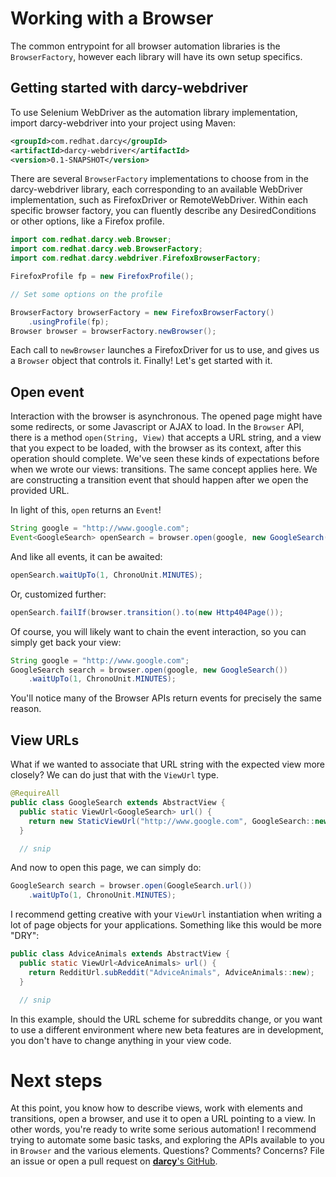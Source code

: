 # Working with a Browser

The common entrypoint for all browser automation libraries is the `BrowserFactory`, however each library will have its own setup specifics.

## Getting started with darcy-webdriver

To use Selenium WebDriver as the automation library implementation, import darcy-webdriver into your project using Maven:

```xml
<groupId>com.redhat.darcy</groupId>
<artifactId>darcy-webdriver</artifactId>
<version>0.1-SNAPSHOT</version>
```

There are several `BrowserFactory` implementations to choose from in the darcy-webdriver library, each corresponding to an available WebDriver implementation, such as FirefoxDriver or RemoteWebDriver. Within each specific browser factory, you can fluently describe any DesiredConditions or other options, like a Firefox profile.

```java
import com.redhat.darcy.web.Browser;
import com.redhat.darcy.web.BrowserFactory;
import com.redhat.darcy.webdriver.FirefoxBrowserFactory;

FirefoxProfile fp = new FirefoxProfile();

// Set some options on the profile

BrowserFactory browserFactory = new FirefoxBrowserFactory()
    .usingProfile(fp);
Browser browser = browserFactory.newBrowser();
```

Each call to `newBrowser` launches a FirefoxDriver for us to use, and gives us a `Browser` object that controls it. Finally! Let's get started with it.

## Open event

Interaction with the browser is asynchronous. The opened page might have some redirects, or some Javascript or AJAX to load. In the `Browser` API, there is a method `open(String, View)` that accepts a URL string, and a view that you expect to be loaded, with the browser as its context, after this operation should complete. We've seen these kinds of expectations before when we wrote our views: transitions. The same concept applies here. We are constructing a transition event that should happen after we open the provided URL.

In light of this, `open` returns an `Event`!

```java
String google = "http://www.google.com";
Event<GoogleSearch> openSearch = browser.open(google, new GoogleSearch());
```

And like all events, it can be awaited:

```java
openSearch.waitUpTo(1, ChronoUnit.MINUTES);
```

Or, customized further:

```java
openSearch.failIf(browser.transition().to(new Http404Page());
```

Of course, you will likely want to chain the event interaction, so you can simply get back your view:

```java
String google = "http://www.google.com";
GoogleSearch search = browser.open(google, new GoogleSearch())
    .waitUpTo(1, ChronoUnit.MINUTES);
```

You'll notice many of the Browser APIs return events for precisely the same reason.

## View URLs

What if we wanted to associate that URL string with the expected view more closely? We can do just that with the `ViewUrl` type.

```java
@RequireAll
public class GoogleSearch extends AbstractView {
  public static ViewUrl<GoogleSearch> url() {
    return new StaticViewUrl("http://www.google.com", GoogleSearch::new);
  }

  // snip
```

And now to open this page, we can simply do:

```java
GoogleSearch search = browser.open(GoogleSearch.url())
    .waitUpTo(1, ChronoUnit.MINUTES);
```

I recommend getting creative with your `ViewUrl` instantiation when writing a lot of page objects for your applications. Something like this would be more "DRY":

```java
public class AdviceAnimals extends AbstractView {
  public static ViewUrl<AdviceAnimals> url() {
    return RedditUrl.subReddit("AdviceAnimals", AdviceAnimals::new);
  }

  // snip
```

In this example, should the URL scheme for subreddits change, or you want to use a different environment where new beta features are in development, you don't have to change anything in your view code.

# Next steps

At this point, you know how to describe views, work with elements and transitions, open a browser, and use it to open a URL pointing to a view. In other words, you're ready to write some serious automation! I recommend trying to automate some basic tasks, and exploring the APIs available to you in `Browser` and the various elements. Questions? Comments? Concerns? File an issue or open a pull request on [**darcy**'s GitHub](http://github.com/darcy-framework).
